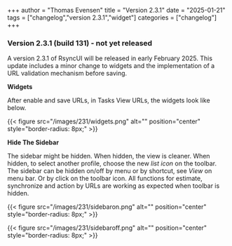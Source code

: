 +++
author = "Thomas Evensen"
title = "Version 2.3.1"
date = "2025-01-21"
tags = ["changelog","version 2.3.1","widget"]
categories = ["changelog"]
+++

### Version 2.3.1 (build 131) - not yet released

A version 2.3.1 of RsyncUI will be released in early February 2025. This update includes a minor change to widgets and the implementation of a URL validation mechanism before saving. 

**Widgets** 

After enable and save URLs, in Tasks View URLs, the widgets look like below.

{{< figure src="/images/231/widgets.png" alt="" position="center" style="border-radius: 8px;" >}}

**Hide The Sidebar**

The sidebar might be hidden. When hidden, the view is cleaner. When hidden, to select another profile, choose the new *list icon* on the toolbar. The sidebar can be hidden on/off by menu or by shortcut, see *View* on menu bar. Or by click on the toolbar icon. All functions for estimate, synchronize and action by URLs are working as expected when toolbar is hidden.

{{< figure src="/images/231/sidebaron.png" alt="" position="center" style="border-radius: 8px;" >}}

{{< figure src="/images/231/sidebaroff.png" alt="" position="center" style="border-radius: 8px;" >}}
